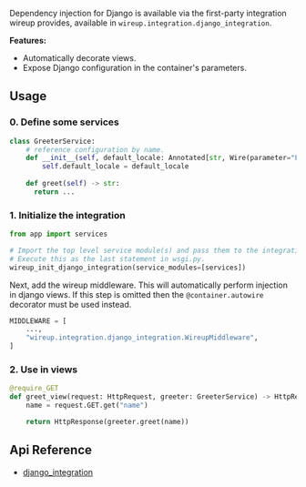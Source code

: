 Dependency injection for Django is available via the first-party integration wireup provides, available in
`wireup.integration.django_integration`.

**Features:**

* Automatically decorate views.
* Expose Django configuration in the container's parameters.

## Usage

### 0. Define some services
```python title="app/services/greeter_service.py"
class GreeterService:
    # reference configuration by name.
    def __init__(self, default_locale: Annotated[str, Wire(parameter="LANGUAGE_CODE")]):
        self.default_locale = default_locale
    
    def greet(self) -> str:
      return ...
```

### 1. Initialize the integration

```python title="wsgi.py"
from app import services

# Import the top level service module(s) and pass them to the integration.
# Execute this as the last statement in wsgi.py.
wireup_init_django_integration(service_modules=[services])
```

Next, add the wireup middleware. This will automatically perform injection in django views. 
If this step is omitted then the `@container.autowire` decorator must be used instead.
```python title="settings.py"
MIDDLEWARE = [
    ...,
    "wireup.integration.django_integration.WireupMiddleware",
]
```

### 2. Use in views
```python title="views.py"
@require_GET
def greet_view(request: HttpRequest, greeter: GreeterService) -> HttpResponse:
    name = request.GET.get("name")

    return HttpResponse(greeter.greet(name))

```



## Api Reference

* [django_integration](../class/django_integration.md)
